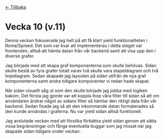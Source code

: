 [← Tillbaka](../README.md)

# Vecka 10 (v.11)

Denna veckan fokuserade jag helt på att få klart yield funktionaliteten i Roma/Spreed. Det som var kvar att implementeras i detta steget var frontenden, alltså att hämta datan från vår backend samt att visa upp den i diverse grafer.

Jag började med att skapa graf komponenterna som skulle behövas. Sidan skulle bestå av fyra grafer totalt varav två skulle vara stapeldiagram och två linjediagram. Sedan skapade jag layouten på sidan utifrån de nya graf komponenterna samt andra tidigare komponenter vi redan hade skapat.

När sidan visuellt såg ut som den skulle började jag jobba med logiken bakom. Det första jag gjorde var att koppla ihop våra filter till sidan så att om användaren ändrar något av sidans filter så hämtar den riktigt data från vår backend. Sedan fixade jag så att den inkommande datan formaterades så den kunde användas i graferna. Nu var yield sidan alltså funktionell.

Jag avslutade veckan med att försöka förbättra yield sidan genom att sätta vissa begränsningar och fånga eventuella buggar som jag missat när jag skapade sidan tidigare under veckan. 
